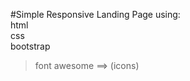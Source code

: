 #Simple Responsive Landing Page using:<br>
html<br>
css<br>
bootstrap<br>
>font awesome ==> (icons)

